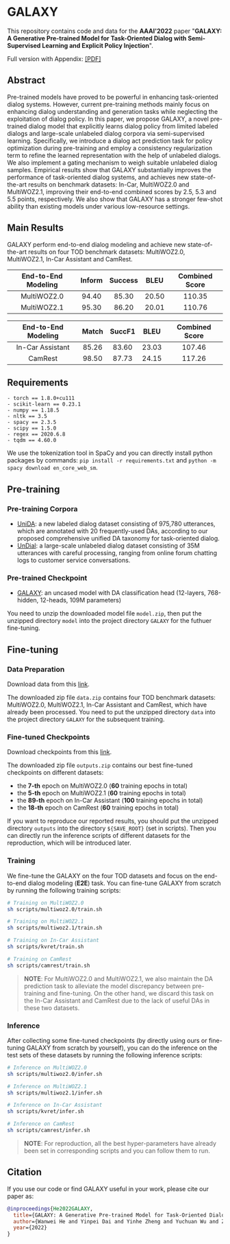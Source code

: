 # GALAXY
This repository contains code and data for the **AAAI'2022** paper "**GALAXY: A Generative Pre-trained Model for Task-Oriented Dialog with Semi-Supervised Learning and Explicit Policy Injection**".

Full version with Appendix: [[PDF]](https://arxiv.org/abs/2111.14592)

## Abstract
Pre-trained models have proved to be powerful in enhancing task-oriented dialog systems. However, current pre-training methods mainly focus on enhancing dialog understanding and generation tasks while neglecting the exploitation of dialog policy. In this paper, we propose GALAXY, a novel pre-trained dialog model that explicitly learns dialog policy from limited labeled dialogs and large-scale unlabeled dialog corpora via semi-supervised learning. Specifically, we introduce a dialog act prediction task for policy optimization during pre-training and employ a consistency regularization term to refine the learned representation with the help of unlabeled dialogs. We also implement a gating mechanism to weigh suitable unlabeled dialog samples. Empirical results show that GALAXY substantially improves the performance of task-oriented dialog systems, and achieves new state-of-the-art results on benchmark datasets: In-Car, MultiWOZ2.0 and MultiWOZ2.1, improving their end-to-end combined scores by 2.5, 5.3 and 5.5 points, respectively. We also show that GALAXY has a stronger few-shot ability than existing models under various low-resource settings.

## Main Results
GALAXY perform end-to-end dialog modeling and achieve new state-of-the-art results on four TOD benchmark datasets: MultiWOZ2.0, MultiWOZ2.1, In-Car Assistant and CamRest.

| End-to-End Modeling | Inform | Success |  BLEU | Combined Score |
|:-------------------:|:------:|:-------:|:-----:|:--------------:|
|     MultiWOZ2.0     |  94.40 |  85.30  | 20.50 |     110.35     |
|     MultiWOZ2.1     |  95.30 |  86.20  | 20.01 |     110.76     |

| End-to-End Modeling | Match | SuccF1 |  BLEU | Combined Score |
|:-------------------:|:-----:|:------:|:-----:|:--------------:|
|   In-Car Assistant  | 85.26 |  83.60 | 23.03 |     107.46     |
|       CamRest       | 98.50 |  87.73 | 24.15 |     117.26     |

## Requirements
```
- torch == 1.8.0+cu111
- scikit-learn == 0.23.1
- numpy == 1.18.5
- nltk == 3.5
- spacy == 2.3.5
- scipy == 1.5.0
- regex == 2020.6.8
- tqdm == 4.60.0
```
We use the tokenization tool in SpaCy and you can directly install python packages by commands: `pip install -r requirements.txt` and `python -m spacy download en_core_web_sm`.

## Pre-training
### Pre-training Corpora
- [UniDA](https://drive.google.com/file/d/1t7YaaZ0niVcypFIi-3P8s9zKCh7Zs3aN/view?usp=sharing): a new labeled dialog dataset consisting of 975,780 utterances, which are annotated with 20 frequently-used DAs, according to our proposed comprehensive unified DA taxonomy for task-oriented dialog.
- [UnDial](https://drive.google.com/file/d/1t7YaaZ0niVcypFIi-3P8s9zKCh7Zs3aN/view?usp=sharing): a large-scale unlabeled dialog dataset consisting of 35M utterances with careful processing, ranging from online forum chatting logs to customer service conversations.

### Pre-trained Checkpoint
- [GALAXY](https://drive.google.com/file/d/16WolpMhg5bRIETuqQpENBBGndCYelaxA/view?usp=sharing): an uncased model with DA classification head (12-layers, 768-hidden, 12-heads, 109M parameters)

You need to unzip the downloaded model file `model.zip`, then put the unzipped directory `model` into the project directory `GALAXY` for the futhuer fine-tuning.

## Fine-tuning
### Data Preparation
Download data from this [link](https://drive.google.com/file/d/1Spb48PwH1vIyRIR1gCkcJ3f-aIsIsuXx/view?usp=sharing). 

The downloaded zip file `data.zip` contains four TOD benchmark datasets: MultiWOZ2.0, MultiWOZ2.1, In-Car Assistant and CamRest, which have already been processed. You need to put the unzipped directory `data` into the project directory `GALAXY` for the subsequent training.

### Fine-tuned Checkpoints
Download checkpoints from this [link](https://drive.google.com/file/d/1158aGRryHNX7YdH_HV-YAEEksatoxNUj/view?usp=sharing). 

The downloaded zip file `outputs.zip` contains our best fine-tuned checkpoints on different datasets: 
- the **7-th** epoch on MultiWOZ2.0 (**60** training epochs in total)
- the **5-th** epoch on MultiWOZ2.1 (**60** training epochs in total)
- the **89-th** epoch on In-Car Assistant (**100** training epochs in total)
- the **18-th** epoch on CamRest (**60** training epochs in total)

If you want to reproduce our reported results, you should put the unzipped directory `outputs` into the directory `${SAVE_ROOT}` (set in scripts). 
Then you can directly run the inference scripts of different datasets for the reproduction, which will be introduced later.

### Training
We fine-tune the GALAXY on the four TOD datasets and focus on the end-to-end dialog modeling (**E2E**) task.
You can fine-tune GALAXY from scratch by running the following training scripts:

```sh
# Training on MultiWOZ2.0
sh scripts/multiwoz2.0/train.sh

# Training on MultiWOZ2.1
sh scripts/multiwoz2.1/train.sh

# Training on In-Car Assistant
sh scripts/kvret/train.sh

# Training on CamRest
sh scripts/camrest/train.sh
```
> **NOTE**: For MultiWOZ2.0 and MultiWOZ2.1, we also maintain the DA prediction task to alleviate the model discrepancy between pre-training and fine-tuning. On the other hand, we discard this task on the In-Car Assistant and CamRest due to the lack of useful DAs in these two datasets.

### Inference
After collecting some fine-tuned checkpoints (by directly using ours or fine-tuning GALAXY from scratch by yourself), you can do the inference on the test sets of these datasets by running the following inference scripts:

```sh
# Inference on MultiWOZ2.0
sh scripts/multiwoz2.0/infer.sh

# Inference on MultiWOZ2.1
sh scripts/multiwoz2.1/infer.sh

# Inference on In-Car Assistant
sh scripts/kvret/infer.sh

# Inference on CamRest
sh scripts/camrest/infer.sh
```
> **NOTE**: For reproduction, all the best hyper-parameters have already been set in corresponding scripts and you can follow them to run.

## Citation
If you use our code or find GALAXY useful in your work, please cite our paper as:

```bib
@inproceedings{He2022GALAXY,
  title={GALAXY: A Generative Pre-trained Model for Task-Oriented Dialog with Semi-Supervised Learning and Explicit Policy Injection},
  author={Wanwei He and Yinpei Dai and Yinhe Zheng and Yuchuan Wu and Zhen Cao and Dermot Liu and Peng Jiang and Min Yang and Feiling Huang and Luo Si and Jian Sun and Yongbin Li},
  year={2022}
}
```
